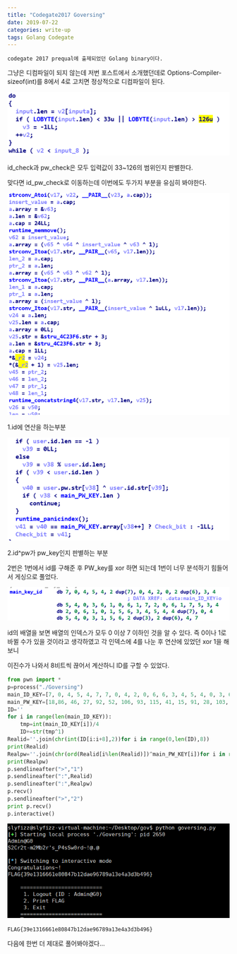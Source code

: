 ```yaml
---
title: "Codegate2017 Goversing"
date: 2019-07-22
categories: write-up
tags: Golang Codegate
---
```


```
codegate 2017 prequal에 출제되었던 Golang binary이다.
```

그냥은 디컴파일이 되지 않는데 저번 포스트에서 소개했던데로 Options-Compiler-sizeof(int)를 8에서 4로 고치면 정상적으로 디컴파일이 된다.

![input](https://raw.githubusercontent.com/slyfizz3/slyfizz3.github.io/master/image/Goversing/input.png)

id_check과 pw_check은 모두 입력값이 33~126의 범위인지 판별한다.

맞다면 id_pw_check로 이동하는데 이번에도 두가지 부분을 유심히 봐야한다.

![point1](https://raw.githubusercontent.com/slyfizz3/slyfizz3.github.io/master/image/Goversing/point1.png)

1.id에 연산을 하는부분

![point2](https://raw.githubusercontent.com/slyfizz3/slyfizz3.github.io/master/image/Goversing/point2.png)

2.id^pw가 pw_key인지 판별하는 부분

2번은 1번에서 id를 구해준 후 PW_key를 xor 하면 되는데 1번이 너무 분석하기 힘들어서 게싱으로 풀었다.

![guess](https://raw.githubusercontent.com/slyfizz3/slyfizz3.github.io/master/image/Goversing/guess.png)

id의 배열을 보면 배열의 인덱스가 모두 0 이상 7 이하인 것을 알 수 있다.
즉 0이나 1로 바뀔 수가 있을 것이라고 생각하였고 각 인덱스에 4를 나눈 후 연산에 있었던 xor 1을 해보니

이진수가 나와서 8비트씩 끊어서 계산하니 ID를 구할 수 있었다.

```python
from pwn import *
p=process("./Goversing")
main_ID_KEY=[7, 0, 4, 5, 4, 7, 7, 0, 4, 2, 0, 6, 6, 3, 4, 5, 4, 0, 3, 6, 1, 0, 6, 1, 7, 2, 0, 6, 1, 7, 5, 3, 4, 2, 0, 6, 1, 0, 1, 5, 6, 3, 4, 5, 4, 7, 7, 7, 7, 0, 4, 5, 4, 0, 3, 1, 5, 6, 3, 3, 6, 6, 4, 7]
main_PW_KEY=[18,86, 46, 27, 92, 52, 106, 93, 115, 41, 15, 91, 28, 103, 52, 111, 17, 80, 30, 58, 25, 112, 53, 84, 63, 69, 45, 71, 46]	
ID=''
for i in range(len(main_ID_KEY)):
	tmp=int(main_ID_KEY[i])/4
	ID+=str(tmp^1)
Realid=''.join(chr(int(ID[i:i+8],2))for i in range(0,len(ID),8))
print(Realid)
Realpw=''.join(chr(ord(Realid[i%len(Realid)])^main_PW_KEY[i])for i in range(len(main_PW_KEY)))
print(Realpw)
p.sendlineafter(">","1")
p.sendlineafter(":",Realid)
p.sendlineafter(":",Realpw)
p.recv()
p.sendlineafter(">","2")
print p.recv()
p.interactive()


```
![result](https://raw.githubusercontent.com/slyfizz3/slyfizz3.github.io/master/image/Goversing/result.png)
```
FLAG{39e1316661e80847b12dae96789a13e4a3d3b496}
```

다음에 한번 더 제대로 풀어봐야겠다...
